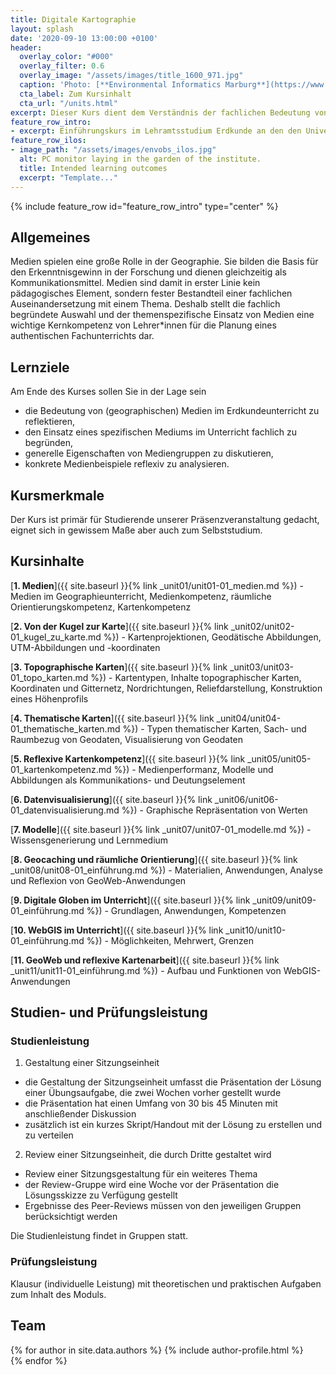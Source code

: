 ```yaml
---
title: Digitale Kartographie
layout: splash
date: '2020-09-10 13:00:00 +0100'
header:
  overlay_color: "#000"
  overlay_filter: 0.6
  overlay_image: "/assets/images/title_1600_971.jpg"
  caption: 'Photo: [**Environmental Informatics Marburg**](https://www.flickr.com/environmentalinformatics-marburg/)'
  cta_label: Zum Kursinhalt
  cta_url: "/units.html"
excerpt: Dieser Kurs dient dem Verständnis der fachlichen Bedeutung von Medien, sowie dem Erwerb professioneller Handlungskompetenzen zum Medieneinsatz.
feature_row_intro:
- excerpt: Einführungskurs im Lehramtsstudium Erdkunde an den den Universitäten [Philipps Universität Marburg](https://www.uni-marburg.de/de/fb19/studium/studiengaenge/erdkunde-lehramt-gymnasium/herzlich-willkommen-beim-bachelor-geographie){:target="_blank"} und [Goethe Universität Frankfurt am Main](https://www.uni-frankfurt.de/35791074){:target="_blank"}
feature_row_ilos:
- image_path: "/assets/images/envobs_ilos.jpg"
  alt: PC monitor laying in the garden of the institute.
  title: Intended learning outcomes
  excerpt: "Template..."
---
```


{% include feature_row id="feature_row_intro" type="center" %}

## Allgemeines 
Medien spielen eine große Rolle in der Geographie. Sie bilden die Basis für den Erkenntnisgewinn in der Forschung und dienen gleichzeitig als Kommunikationsmittel. Medien sind damit in erster Linie kein pädagogisches Element, sondern fester Bestandteil einer fachlichen Auseinandersetzung mit einem Thema. Deshalb stellt die fachlich begründete Auswahl und der themenspezifische Einsatz von Medien eine wichtige Kernkompetenz von Lehrer*innen für die Planung eines authentischen Fachunterrichts dar.

## Lernziele
Am Ende des Kurses sollen Sie in der Lage sein
* die Bedeutung von (geographischen) Medien im Erdkundeunterricht zu reflektieren,
* den Einsatz eines spezifischen Mediums im Unterricht fachlich zu begründen,
* generelle Eigenschaften von Mediengruppen zu diskutieren,
* konkrete Medienbeispiele reflexiv zu analysieren.

## Kursmerkmale
Der Kurs ist primär für Studierende unserer Präsenzveranstaltung gedacht, eignet sich in gewissem Maße aber auch zum Selbststudium.

## Kursinhalte

[**1. Medien**]({{ site.baseurl }}{% link _unit01/unit01-01_medien.md %}) - Medien im Geographieunterricht, Medienkompetenz, räumliche Orientierungskompetenz, Kartenkompetenz 
  
[**2. Von der Kugel zur Karte**]({{ site.baseurl }}{% link _unit02/unit02-01_kugel_zu_karte.md %}) - Kartenprojektionen, Geodätische Abbildungen, UTM-Abbildungen und -koordinaten
  
[**3. Topographische Karten**]({{ site.baseurl }}{% link _unit03/unit03-01_topo_karten.md %}) - Kartentypen, Inhalte topographischer Karten, Koordinaten und Gitternetz, Nordrichtungen, Reliefdarstellung, Konstruktion eines Höhenprofils
  
[**4. Thematische Karten**]({{ site.baseurl }}{% link _unit04/unit04-01_thematische_karten.md %}) - Typen thematischer Karten, Sach- und Raumbezug von Geodaten, Visualisierung von Geodaten
  
[**5. Reflexive Kartenkompetenz**]({{ site.baseurl }}{% link _unit05/unit05-01_kartenkompetenz.md %}) - Medienperformanz, Modelle und Abbildungen als Kommunikations- und Deutungselement

[**6. Datenvisualisierung**]({{ site.baseurl }}{% link _unit06/unit06-01_datenvisualisierung.md %}) - Graphische Repräsentation von Werten
  
[**7. Modelle**]({{ site.baseurl }}{% link _unit07/unit07-01_modelle.md %}) - Wissensgenerierung und Lernmedium

[**8. Geocaching und räumliche Orientierung**]({{ site.baseurl }}{% link _unit08/unit08-01_einführung.md %}) - Materialien, Anwendungen, Analyse und Reflexion von GeoWeb-Anwendungen

[**9. Digitale Globen im Unterricht**]({{ site.baseurl }}{% link _unit09/unit09-01_einführung.md %}) - Grundlagen, Anwendungen, Kompetenzen
 
[**10. WebGIS im Unterricht**]({{ site.baseurl }}{% link _unit10/unit10-01_einführung.md %}) - Möglichkeiten, Mehrwert, Grenzen

[**11. GeoWeb und reflexive Kartenarbeit**]({{ site.baseurl }}{% link _unit11/unit11-01_einführung.md %}) - Aufbau und Funktionen von WebGIS-Anwendungen

## Studien- und Prüfungsleistung

### Studienleistung

1. Gestaltung einer Sitzungseinheit
  * die Gestaltung der Sitzungseinheit umfasst die Präsentation der Lösung einer Übungsaufgabe, die zwei Wochen vorher gestellt wurde
  * die Präsentation hat einen Umfang von 30 bis 45 Minuten mit anschließender Diskussion
  * zusätzlich ist ein kurzes Skript/Handout mit der Lösung zu erstellen und zu verteilen
  
2. Review einer Sitzungseinheit, die durch Dritte gestaltet wird
  * Review einer Sitzungsgestaltung für ein weiteres Thema
  * der Review-Gruppe wird eine Woche vor der Präsentation die Lösungsskizze zu Verfügung gestellt
  * Ergebnisse des Peer-Reviews müssen von den jeweiligen Gruppen berücksichtigt werden

Die Studienleistung findet in Gruppen statt.

### Prüfungsleistung

Klausur (individuelle Leistung) mit theoretischen und praktischen Aufgaben zum Inhalt des Moduls.

## Team

{% for author in site.data.authors %} 
  {% include author-profile.html %}
 <br /> 
{% endfor %}
